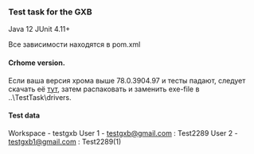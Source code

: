 ### Test task for the GXB
Java 12
JUnit 4.11+

Все зависимости находятся в pom.xml

#### Crhome version.

Если ваша версия хрома выше 78.0.3904.97 и тесты падают,
следует скачать её [тут](https://chromedriver.chromium.org/downloads), 
затем распаковать и заменить exe-file в ..\TestTask\drivers\.


#### Test data

Workspace - testgxb
User 1 - testgxb@gmail.com : Test2289
User 2 - testgxb1@gmail.com : Test2289(1)
